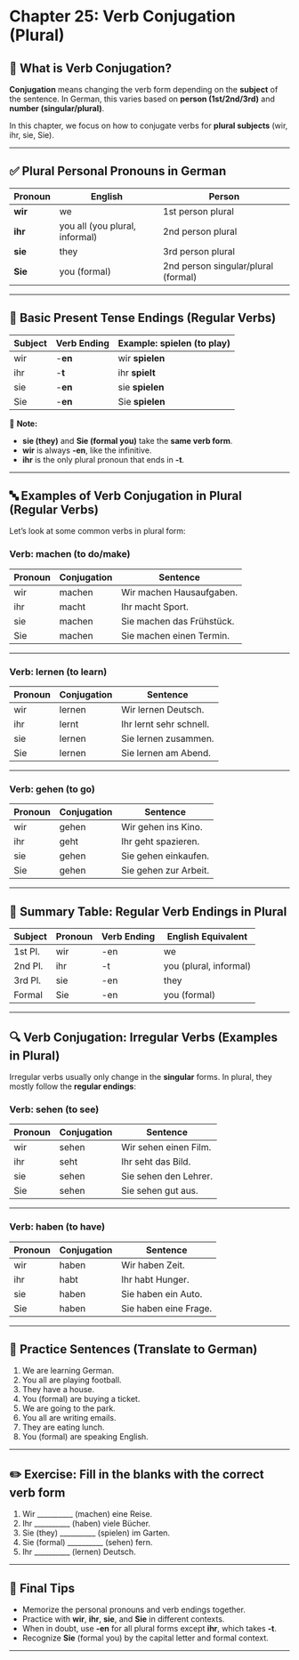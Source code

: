 # Chapter 25: Verb Conjugation (Plural)

## 🧠 What is Verb Conjugation?

**Conjugation** means changing the verb form depending on the **subject** of the sentence. In German, this varies based on **person (1st/2nd/3rd)** and **number (singular/plural)**.

In this chapter, we focus on how to conjugate verbs for **plural subjects** (wir, ihr, sie, Sie).

---

## ✅ Plural Personal Pronouns in German

| Pronoun | English                        | Person                              |
| ------- | ------------------------------ | ----------------------------------- |
| **wir** | we                             | 1st person plural                   |
| **ihr** | you all (you plural, informal) | 2nd person plural                   |
| **sie** | they                           | 3rd person plural                   |
| **Sie** | you (formal)                   | 2nd person singular/plural (formal) |

---

## 📍 Basic Present Tense Endings (Regular Verbs)

| Subject | Verb Ending | Example: spielen (to play) |
| ------- | ----------- | -------------------------- |
| wir     | -**en**     | wir **spielen**            |
| ihr     | -**t**      | ihr **spielt**             |
| sie     | -**en**     | sie **spielen**            |
| Sie     | -**en**     | Sie **spielen**            |

🧠 **Note:**

* **sie (they)** and **Sie (formal you)** take the **same verb form**.
* **wir** is always **-en**, like the infinitive.
* **ihr** is the only plural pronoun that ends in **-t**.

---

## 🔤 Examples of Verb Conjugation in Plural (Regular Verbs)

Let’s look at some common verbs in plural form:

### Verb: **machen** (to do/make)

| Pronoun | Conjugation | Sentence                  |
| ------- | ----------- | ------------------------- |
| wir     | machen      | Wir machen Hausaufgaben.  |
| ihr     | macht       | Ihr macht Sport.          |
| sie     | machen      | Sie machen das Frühstück. |
| Sie     | machen      | Sie machen einen Termin.  |

---

### Verb: **lernen** (to learn)

| Pronoun | Conjugation | Sentence                |
| ------- | ----------- | ----------------------- |
| wir     | lernen      | Wir lernen Deutsch.     |
| ihr     | lernt       | Ihr lernt sehr schnell. |
| sie     | lernen      | Sie lernen zusammen.    |
| Sie     | lernen      | Sie lernen am Abend.    |

---

### Verb: **gehen** (to go)

| Pronoun | Conjugation | Sentence              |
| ------- | ----------- | --------------------- |
| wir     | gehen       | Wir gehen ins Kino.   |
| ihr     | geht        | Ihr geht spazieren.   |
| sie     | gehen       | Sie gehen einkaufen.  |
| Sie     | gehen       | Sie gehen zur Arbeit. |

---

## 🔀 Summary Table: Regular Verb Endings in Plural

| Subject | Pronoun | Verb Ending | English Equivalent     |
| ------- | ------- | ----------- | ---------------------- |
| 1st Pl. | wir     | -en         | we                     |
| 2nd Pl. | ihr     | -t          | you (plural, informal) |
| 3rd Pl. | sie     | -en         | they                   |
| Formal  | Sie     | -en         | you (formal)           |

---

## 🔍 Verb Conjugation: Irregular Verbs (Examples in Plural)

Irregular verbs usually only change in the **singular** forms. In plural, they mostly follow the **regular endings**:

### Verb: **sehen** (to see)

| Pronoun | Conjugation | Sentence              |
| ------- | ----------- | --------------------- |
| wir     | sehen       | Wir sehen einen Film. |
| ihr     | seht        | Ihr seht das Bild.    |
| sie     | sehen       | Sie sehen den Lehrer. |
| Sie     | sehen       | Sie sehen gut aus.    |

---

### Verb: **haben** (to have)

| Pronoun | Conjugation | Sentence              |
| ------- | ----------- | --------------------- |
| wir     | haben       | Wir haben Zeit.       |
| ihr     | habt        | Ihr habt Hunger.      |
| sie     | haben       | Sie haben ein Auto.   |
| Sie     | haben       | Sie haben eine Frage. |

---

## 🧪 Practice Sentences (Translate to German)

1. We are learning German.
2. You all are playing football.
3. They have a house.
4. You (formal) are buying a ticket.
5. We are going to the park.
6. You all are writing emails.
7. They are eating lunch.
8. You (formal) are speaking English.

---

## ✏️ Exercise: Fill in the blanks with the correct verb form

1. Wir \_\_\_\_\_\_\_\_\_\_ (machen) eine Reise.
2. Ihr \_\_\_\_\_\_\_\_\_\_ (haben) viele Bücher.
3. Sie (they) \_\_\_\_\_\_\_\_\_\_ (spielen) im Garten.
4. Sie (formal) \_\_\_\_\_\_\_\_\_\_ (sehen) fern.
5. Ihr \_\_\_\_\_\_\_\_\_\_ (lernen) Deutsch.

---

## 🧠 Final Tips

* Memorize the personal pronouns and verb endings together.
* Practice with **wir**, **ihr**, **sie**, and **Sie** in different contexts.
* When in doubt, use **-en** for all plural forms except **ihr**, which takes **-t**.
* Recognize **Sie** (formal you) by the capital letter and formal context.

---